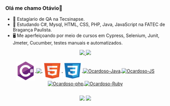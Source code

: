 ### Olá me chamo Otávio👋

- 🚀 Estagíario de QA na Tecsinapse.
- 🌱 Estudando C#, Mysql, HTML, CSS, PHP, Java, JavaScript na FATEC de Bragança Paulista.
- 🖥️ Me aperfeiçoando por meio de cursos em Cypress, Selenium, Junit, Jmeter, Cucumber, testes manuais e automatizados.

<div align="center">
<a href="https://github.com/otavio-cardoso">
<img height="160em" src="https://github-readme-stats.vercel.app/api?username=otavio-cardoso&theme=chartreuse-dark&show_icons=true&include_all_commits=true"/>
<img height="160em" src="https://github-readme-stats.vercel.app/api/top-langs/?username=otavio-cardoso&theme=chartreuse-dark&langs_count=7&layout=compact"/>
<div>
  
<div style="display:inline_block" align="center"><br>
<a href="https://github.com/otavio-cardoso">
<img align="center"alt-"Ocardoso-Csharp"height="50"width="60"src="https://raw.githubusercontent.com/devicons/devicon/master/icons/csharp/csharp-original.svg">
<img align="center"alt-"Ocardoso-Sql"height="50"width="60" src="https://cdn.jsdelivr.net/gh/devicons/devicon/icons/mysql/mysql-original.svg" />
<img align="center" alt="Ocardoso-HTML" height="50" width="60" src="https://raw.githubusercontent.com/devicons/devicon/master/icons/html5/html5-original.svg">
<img align="center" alt="Ocardoso-CSS" height="50" width="60" src="https://raw.githubusercontent.com/devicons/devicon/master/icons/css3/css3-original.svg">
<img align="center" alt="Ocardoso-Java" height="50" width="60" src="https://cdn.jsdelivr.net/gh/devicons/devicon/icons/java/java-original-wordmark.svg" />
<img align="center" alt="Ocardoso-JS" height="50" width="60" src="https://cdn.jsdelivr.net/gh/devicons/devicon/icons/javascript/javascript-plain.svg" />
<img align="center" alt="Ocardoso-php" height="50" width="60" src="https://cdn.jsdelivr.net/gh/devicons/devicon/icons/php/php-plain.svg" />
<img align="center" alt="Ocardoso-Ruby" height="50" width="60" src="https://www.svgrepo.com/show/452095/ruby.svg" />
<div>

  ##
  
<div>
<a href = "mailto:ocardoso057@gmail.com"><img src="https://img.shields.io/badge/-Gmail-%23333?style=for-the-badge&logo=gmail&logoColor=white" target="_blank"></a>
<a href="https://www.linkedin.com/in/ot%C3%A1vio-cardoso-41216520a" target="_blank"><img src="https://img.shields.io/badge/-LinkedIn-%230077B5?style=for-the-badge&logo=linkedin&logoColor=white" target="_blank"></a>

<div>
